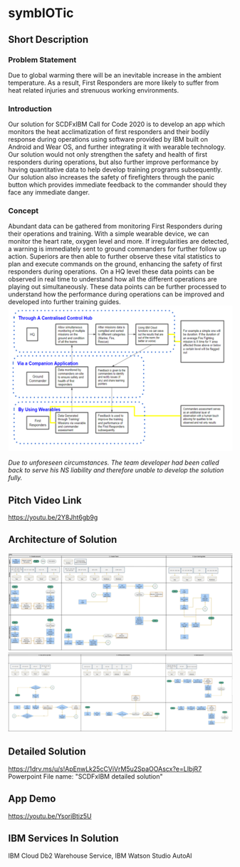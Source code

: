 # symbIOTic

## Short Description
### Problem Statement 
Due to global warming there will be an inevitable increase in the ambient temperature. As a result, First Responders are more likely to suffer from heat related injuries and strenuous working environments.  

### Introduction 
Our solution for SCDFxIBM Call for Code 2020 is to develop an app which monitors the heat acclimatization of first responders and their bodily response during operations using software provided by IBM built on Android and Wear OS, and further integrating it with wearable technology. Our solution would not only strengthen the safety and health of first responders during operations, but also further improve performance by having quantitative data to help develop training programs subsequently. Our solution also increases the safety of firefighters through the panic button which provides immediate feedback to the commander should they face any immediate danger. 

### Concept 
Abundant data can be gathered from monitoring First Responders during their operations and training. With a simple wearable device, we can monitor the heart rate, oxygen level and more. If irregularities are detected, a warning is immediately sent to ground commanders for further follow up action. Superiors are then able to further observe these vital statistics to plan and execute commands on the ground, enhancing the safety of first responders during operations.  
On a HQ level these data points can be observed in real time to understand how all the different operations are playing out simultaneously. These data points can be further processed to understand how the performance during operations can be improved and developed into further training guides. 
![image](/Images/shortDesc.png)

*Due to unforeseen circumstances. The team developer had been called back to serve his NS liability and therefore unable to develop the solution fully.*


## Pitch Video Link
https://youtu.be/2Y8Jht6gb9g

## Architecture of Solution
![spm1](/Images/spm1.png)
![spm2](/Images/spm2.png)

## Detailed Solution
https://1drv.ms/u/s!ApEnwLk25cCViVrM5u2SpaOOAscx?e=LIbjR7
Powerpoint File name: "SCDFxIBM detailed solution"

## App Demo
https://youtu.be/YsoriBtiz5U

## IBM Services In Solution
IBM Cloud Db2 Warehouse Service, IBM Watson Studio AutoAI
